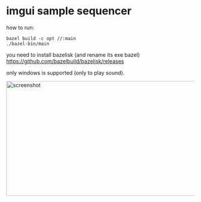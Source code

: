 # imgui sample sequencer

how to run: 
```
bazel build -c opt //:main
./bazel-bin/main
```

you need to install bazelisk (and rename its exe bazel) https://github.com/bazelbuild/bazelisk/releases

only windows is supported (only to play sound).


<img width="744" height="307" alt="screenshot" src="https://github.com/user-attachments/assets/019dca5d-9a69-4241-b7b9-c379877e35e5" />
